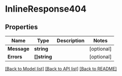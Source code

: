 # InlineResponse404

## Properties

Name | Type | Description | Notes
------------ | ------------- | ------------- | -------------
**Message** | **string** |  | [optional] 
**Errors** | **[]string** |  | [optional] 

[[Back to Model list]](../README.md#documentation-for-models) [[Back to API list]](../README.md#documentation-for-api-endpoints) [[Back to README]](../README.md)


